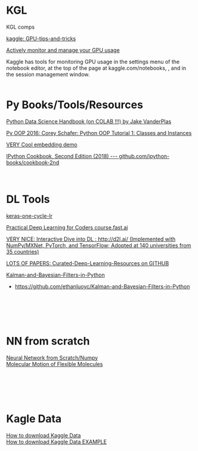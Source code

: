 # KGL
KGL comps

[kaggle: GPU-tips-and-tricks](https://www.kaggle.com/page/GPU-tips-and-tricks)<br>

[Actively monitor and manage your GPU usage](https://www.kaggle.com/zurman/account?isEditing=False)<br>

Kaggle has tools for monitoring GPU usage in the settings menu of the notebook editor, at the top of the page at kaggle.com/notebooks, , and in the session management window.
[]()<br>
[]()<br>

# Py Books/Tools/Resources
[Python Data Science Handbook (on COLAB !!!) by Jake VanderPlas ](https://colab.research.google.com/github/jakevdp/PythonDataScienceHandbook/blob/master/notebooks/Index.ipynb)
<br>


[Py OOP 2016: Corey Schafer: Python OOP Tutorial 1: Classes and Instances](https://www.youtube.com/watch?v=ZDa-Z5JzLYM)<br>

[VERY Cool embedding demo](http://projector.tensorflow.org/)<br>

[IPython Cookbook, Second Edition (2018) ---  github.com/ipython-books/cookbook-2nd](https://github.com/ipython-books/cookbook-2nd)<br>
[]()<br>
[]()<br>


# DL Tools
[keras-one-cycle-lr](https://pypi.org/project/keras-one-cycle-lr/)<br>

[Practical Deep Learning for Coders course.fast.ai](https://course.fast.ai/)<br>

[VERY NICE: Interactive Dive into DL : http://d2l.ai/ (Implemented with NumPy/MXNet, PyTorch, and TensorFlow; Adopted at 140 universities from 35 countries)](http://d2l.ai/)<br>

[LOTS OF PAPERS: Curated-Deep-Learning-Resources on GITHUB](https://github.com/theepiccode/Curated-Deep-Learning-Resources)<br>

[Kalman-and-Bayesian-Filters-in-Python](https://github.com/haibolii/Kalman-and-Bayesian-Filters-in-Python)<br>
   - https://github.com/ethanluoyc/Kalman-and-Bayesian-Filters-in-Python<br>

[]()<br>
[]()<br>
[]()<br>
[]()<br>

# NN from scratch
[Neural Network from Scratch/Numpy](https://www.kaggle.com/bjoernjostein/neural-network-from-scratch)<br>
[Molecular Motion of Flexible Molecules](https://www.kaggle.com/hiroshisakiyama/molecular-motion-of-flexible-molecules)<br>

[]()<br>
[]()<br>
[]()<br>
[]()<br>

# Kagle Data

[How to download Kaggle Data](https://github.com/ftk1000/KGL/blob/master/howto_download_kaggle_data.txt)<br>
[How to download Kaggle Data EXAMPLE](https://github.com/ftk1000/data_files/blob/master/fetch_kaggle_data.ipynb)<br>

